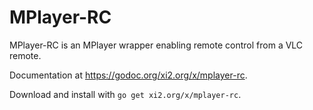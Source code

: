 # MPlayer-RC

MPlayer-RC is an MPlayer wrapper enabling remote control from a VLC remote.

Documentation at <https://godoc.org/xi2.org/x/mplayer-rc>.

Download and install with `go get xi2.org/x/mplayer-rc`.
